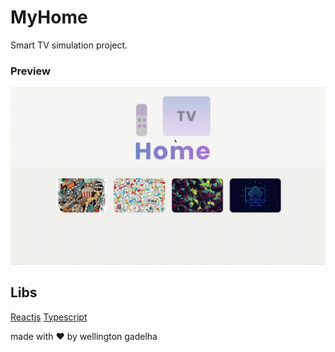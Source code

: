 # MyHome
Smart TV simulation project.
### Preview
![My Home](./myhome.gif)
## Libs
[Reactjs](https://reactjs.org/)
[Typescript](https://www.typescriptlang.org/)

made with :heart: by wellington gadelha
